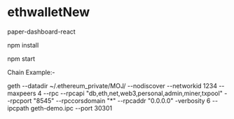 # ethwalletNew

paper-dashboard-react

npm install

npm start

Chain Example:-

geth --datadir ~/.ethereum_private/MOJ/ --nodiscover --networkid 1234 --maxpeers 4 --rpc --rpcapi "db,eth,net,web3,personal,admin,miner,txpool" --rpcport "8545" --rpccorsdomain "*" --rpcaddr "0.0.0.0" -verbosity 6 --ipcpath geth-demo.ipc --port 30301
